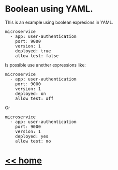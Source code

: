 # Boolean using YAML.

This is an example using boolean expresions in YAML.

<pre>
microservice
  - app: user-authentication
    port: 9000
    version: 1
    deployed: true
    allow_test: false  
</pre>
Is possible use another expressions like:
<pre>
microservice
  - app: user-authentication
    port: 9000
    version: 1
    deployed: on
    allow_test: off  
</pre>
Or
<pre>
microservice
  - app: user-authentication
    port: 9000
    version: 1
    deployed: yes
    allow_test: no  
</pre>

# [<< home](../README.md)